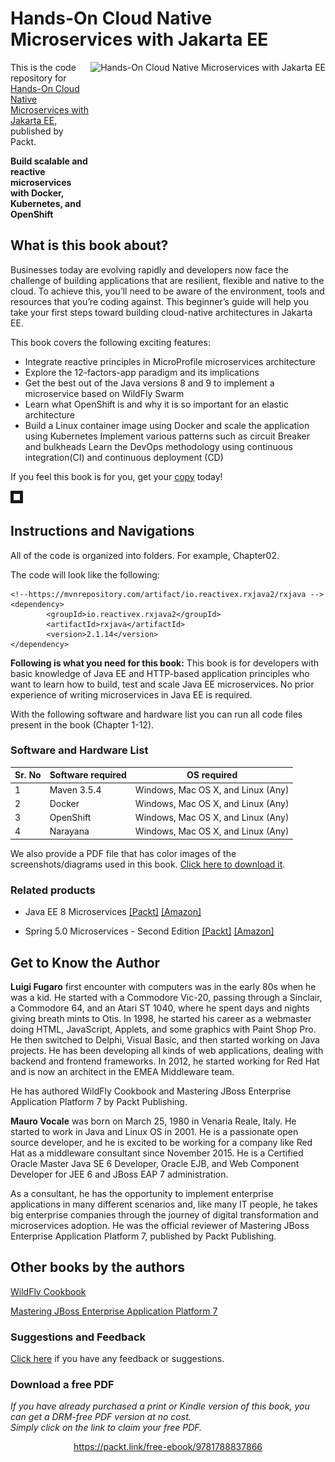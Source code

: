 # Hands-On Cloud Native Microservices with Jakarta EE

<a href="https://www.packtpub.com/application-development/hands-cloud-native-microservices-jakarta-ee?utm_source=github&utm_medium=repository&utm_campaign=9781788837866 "><img src="https://dz13w8afd47il.cloudfront.net/sites/default/files/imagecache/ppv4_main_book_cover/B09813_0.png" alt="Hands-On Cloud Native Microservices with Jakarta EE" height="256px" align="right"></a>

This is the code repository for [Hands-On Cloud Native Microservices with Jakarta EE](https://www.packtpub.com/application-development/hands-cloud-native-microservices-jakarta-ee?utm_source=github&utm_medium=repository&utm_campaign=9781788837866), published by Packt.

**Build scalable and reactive microservices with Docker, Kubernetes, and OpenShift**

## What is this book about?
Businesses today are evolving rapidly and developers now face the challenge of building applications that are resilient, flexible and native to the cloud. To achieve this, you’ll need to be aware of the environment, tools and resources that you’re coding against. This beginner’s guide will help you take your first steps toward building cloud-native architectures in Jakarta EE.

This book covers the following exciting features:
* Integrate reactive principles in MicroProfile microservices architecture 
* Explore the 12-factors-app paradigm and its implications 
* Get the best out of the Java versions 8 and 9 to implement a microservice based on WildFly Swarm 
* Learn what OpenShift is and why it is so important for an elastic architecture 
* Build a Linux container image using Docker and scale the application using Kubernetes 
Implement various patterns such as circuit Breaker and bulkheads 
Learn the DevOps methodology using continuous integration(CI) and continuous deployment (CD) 

If you feel this book is for you, get your [copy](https://www.amazon.com/dp/178883786X) today!

<a href="https://www.packtpub.com/?utm_source=github&utm_medium=banner&utm_campaign=GitHubBanner"><img src="https://raw.githubusercontent.com/PacktPublishing/GitHub/master/GitHub.png" 
alt="https://www.packtpub.com/" border="5" /></a>

## Instructions and Navigations
All of the code is organized into folders. For example, Chapter02.

The code will look like the following:
```
<!--https://mvnrepository.com/artifact/io.reactivex.rxjava2/rxjava -->
<dependency>
        <groupId>io.reactivex.rxjava2</groupId>
        <artifactId>rxjava</artifactId>
        <version>2.1.14</version>
</dependency>
```

**Following is what you need for this book:**
This book is for developers with basic knowledge of Java EE and HTTP-based application principles who want to learn how to build, test and scale Java EE microservices. No prior experience of writing microservices in Java EE is required.

With the following software and hardware list you can run all code files present in the book (Chapter 1-12).
### Software and Hardware List
| Sr. No   | Software required | OS required |
| -------- | ------------------------------------ | ----------------------------------- |
| 1 | Maven 3.5.4 | Windows, Mac OS X, and Linux (Any) |
| 2 | Docker | Windows, Mac OS X, and Linux (Any) |
| 3 | OpenShift | Windows, Mac OS X, and Linux (Any) |
| 4 | Narayana | Windows, Mac OS X, and Linux (Any) |

We also provide a PDF file that has color images of the screenshots/diagrams used in this book. [Click here to download it](https://www.packtpub.com/sites/default/files/downloads/9781788837866_ColorImages.pdf).

### Related products
* Java EE 8 Microservices [[Packt]](https://www.packtpub.com/application-development/java-ee-8-microservices?utm_source=github&utm_medium=repository&utm_campaign=9781788475143) [[Amazon]](https://www.amazon.com/dp/1788475143)

* Spring 5.0 Microservices - Second Edition [[Packt]](https://www.packtpub.com/application-development/spring-50-microservices-second-edition?utm_source=github&utm_medium=repository&utm_campaign=9781787127685) [[Amazon]](https://www.amazon.com/dp/1787127680)

## Get to Know the Author
**Luigi Fugaro**
first encounter with computers was in the early 80s when he was a kid. He started with a Commodore Vic-20, passing through a Sinclair, a Commodore 64, and an Atari ST 1040, where he spent days and nights giving breath mints to Otis. In 1998, he started his career as a webmaster doing HTML, JavaScript, Applets, and some graphics with Paint Shop Pro. He then switched to Delphi, Visual Basic, and then started working on Java projects. He has been developing all kinds of web applications, dealing with backend and frontend frameworks. In 2012, he started working for Red Hat and is now an architect in the EMEA Middleware team.

He has authored WildFly Cookbook and Mastering JBoss Enterprise Application Platform 7 by Packt Publishing.

**Mauro Vocale**
was born on March 25, 1980 in Venaria Reale, Italy. He started to work in Java and Linux OS in 2001. He is a passionate open source developer, and he is excited to be working for a company like Red Hat as a middleware consultant since November 2015. He is a Certified Oracle Master Java SE 6 Developer, Oracle EJB, and Web Component Developer for JEE 6 and JBoss EAP 7 administration.

As a consultant, he has the opportunity to implement enterprise applications in many different scenarios and, like many IT people, he takes big enterprise companies through the journey of digital transformation and microservices adoption.
He was the official reviewer of Mastering JBoss Enterprise Application Platform 7, published by Packt Publishing.

## Other books by the authors
[WildFly Cookbook](https://www.packtpub.com/networking-and-servers/wildfly-cookbook?utm_source=github&utm_medium=repository&utm_campaign=9781784392413)

[Mastering JBoss Enterprise Application Platform 7](https://www.packtpub.com/web-development/mastering-jboss-enterprise-application-platform-7?utm_source=github&utm_medium=repository&utm_campaign=9781786463630)

### Suggestions and Feedback
[Click here](https://docs.google.com/forms/d/e/1FAIpQLSdy7dATC6QmEL81FIUuymZ0Wy9vH1jHkvpY57OiMeKGqib_Ow/viewform) if you have any feedback or suggestions.


### Download a free PDF

 <i>If you have already purchased a print or Kindle version of this book, you can get a DRM-free PDF version at no cost.<br>Simply click on the link to claim your free PDF.</i>
<p align="center"> <a href="https://packt.link/free-ebook/9781788837866">https://packt.link/free-ebook/9781788837866 </a> </p>